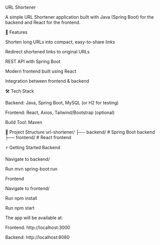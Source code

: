URL Shortener

A simple URL Shortener application built with Java (Spring Boot) for the backend and React for the frontend.

🚀 Features

Shorten long URLs into compact, easy-to-share links

Redirect shortened links to original URLs

REST API with Spring Boot

Modern frontend built using React

Integration between frontend & backend

🛠 Tech Stack

Backend: Java, Spring Boot, MySQL (or H2 for testing)

Frontend: React, Axios, Tailwind/Bootstrap (optional)

Build Tool: Maven

📂 Project Structure
url-shortener/
 ├── backend/   # Spring Boot backend
 ├── frontend/  # React frontend

⚡ Getting Started
Backend

Navigate to backend/

Run mvn spring-boot:run

Frontend

Navigate to frontend/

Run npm install

Run npm start

The app will be available at:

Frontend: http://localhost:3000

Backend: http://localhost:8080
